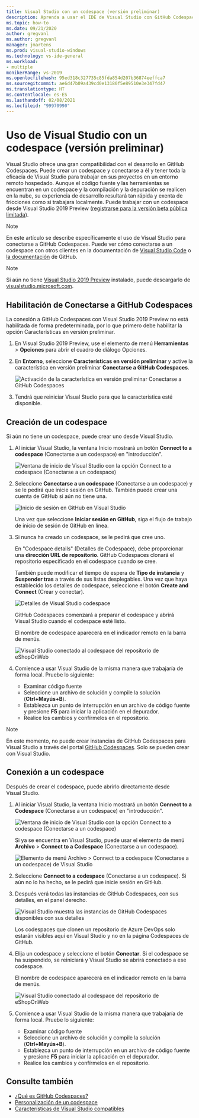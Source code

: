 ```yaml
---
title: Visual Studio con un codespace (versión preliminar)
description: Aprenda a usar el IDE de Visual Studio con GitHub Codespaces para el desarrollo en Windows.
ms.topic: how-to
ms.date: 09/21/2020
author: gregvanl
ms.author: gregvanl
manager: jmartens
ms.prod: visual-studio-windows
ms.technology: vs-ide-general
ms.workload:
- multiple
monikerRange: vs-2019
ms.openlocfilehash: 95ed318c327735c85fda854d207b36874eeffca7
ms.sourcegitcommit: ae6d47b09a439cd0e13180f5e89510e3e347fd47
ms.translationtype: HT
ms.contentlocale: es-ES
ms.lasthandoff: 02/08/2021
ms.locfileid: "99970990"
---
```

# <a name="how-to-use-visual-studio-with-a-codespace-preview"></a>Uso de Visual Studio con un codespace (versión preliminar)

Visual Studio ofrece una gran compatibilidad con el desarrollo en GitHub Codespaces. Puede crear un codespace y conectarse a él y tener toda la eficacia de Visual Studio para trabajar en sus proyectos en un entorno remoto hospedado. Aunque el código fuente y las herramientas se encuentran en un codespace y la compilación y la depuración se realicen en la nube, su experiencia de desarrollo resultará tan rápida y exenta de fricciones como si trabajara localmente. Puede trabajar con un codespace desde Visual Studio 2019 Preview ([registrarse para la versión beta pública limitada](https://github.com/features/codespaces/signup-vs)).

> [!NOTE]
> En este artículo se describe específicamente el uso de Visual Studio para conectarse a GitHub Codespaces. Puede ver cómo conectarse a un codespace con otros clientes en la documentación de [Visual Studio Code](https://docs.github.com/github/developing-online-with-codespaces/connecting-to-your-codespace-from-visual-studio-code) o [la documentación](https://docs.github.com/github/developing-online-with-codespaces/developing-in-a-codespace) de GitHub.

> [!NOTE]
> Si aún no tiene [Visual Studio 2019 Preview](https://aka.ms/vspreview) instalado, puede descargarlo de [visualstudio.microsoft.com](https://aka.ms/vspreview).

## <a name="enable-connect-to-github-codespaces"></a>Habilitación de Conectarse a GitHub Codespaces

La conexión a GitHub Codespaces con Visual Studio 2019 Preview no está habilitada de forma predeterminada, por lo que primero debe habilitar la opción Características en versión preliminar.

1. En Visual Studio 2019 Preview, use el elemento de menú **Herramientas** > **Opciones** para abrir el cuadro de diálogo Opciones.

2. En **Entorno**, seleccione **Características en versión preliminar** y active la característica en versión preliminar **Conectarse a GitHub Codespaces**.

   ![Activación de la característica en versión preliminar Conectarse a GitHub Codespaces](media/connect-to-github-codespaces-preview-feature.png)

3. Tendrá que reiniciar Visual Studio para que la característica esté disponible.

## <a name="create-a-codespace"></a>Creación de un codespace

Si aún no tiene un codespace, puede crear uno desde Visual Studio.

1. Al iniciar Visual Studio, la ventana Inicio mostrará un botón **Connect to a codespace** (Conectarse a un codespace) en "introducción".

   ![Ventana de inicio de Visual Studio con la opción Connect to a codespace (Conectarse a un codespace)](media/visual-studio-start-window.png)

2. Seleccione **Conectarse a un codespace** (Conectarse a un codespace) y se le pedirá que inicie sesión en GitHub. También puede crear una cuenta de GitHub si aún no tiene una.

   ![Inicio de sesión en GitHub en Visual Studio](media/visual-studio-sign-in-to-github.png)

   Una vez que seleccione **Iniciar sesión en GitHub**, siga el flujo de trabajo de inicio de sesión de GitHub en línea.

3. Si nunca ha creado un codespace, se le pedirá que cree uno.

   En "Codespace details" (Detalles de Codespace), debe proporcionar una **dirección URL de repositorio**. GitHub Codespaces clonará el repositorio especificado en el codespace cuando se cree.

   También puede modificar el tiempo de espera de **Tipo de instancia** y **Suspender tras** a través de sus listas desplegables. Una vez que haya establecido los detalles de codespace, seleccione el botón **Create and Connect** (Crear y conectar).

   ![Detalles de Visual Studio codespace](media/visual-studio-codespace-details.png)

   GitHub Codespaces comenzará a preparar el codespace y abrirá Visual Studio cuando el codespace esté listo.

   El nombre de codespace aparecerá en el indicador remoto en la barra de menús.

   ![Visual Studio conectado al codespace del repositorio de eShopOnWeb](media/visual-studio-eshoponweb-codespace.png)

4. Comience a usar Visual Studio de la misma manera que trabajaría de forma local. Pruebe lo siguiente:

   * Examinar código fuente
   * Seleccione un archivo de solución y compile la solución (**Ctrl+Mayús+B**).
   * Establezca un punto de interrupción en un archivo de código fuente y presione **F5** para iniciar la aplicación en el depurador.
   * Realice los cambios y confírmelos en el repositorio.   

> [!NOTE]
> En este momento, no puede crear instancias de GitHub Codespaces para Visual Studio a través del portal [GitHub Codespaces](https://github.com/codespaces). Solo se pueden crear con Visual Studio.

## <a name="connect-to-a-codespace"></a>Conexión a un codespace

Después de crear el codespace, puede abrirlo directamente desde Visual Studio.

1. Al iniciar Visual Studio, la ventana Inicio mostrará un botón **Connect to a Codespace** (Conectarse a un codespace) en "introducción".

   ![Ventana de inicio de Visual Studio con la opción Connect to a codespace (Conectarse a un codespace)](media/visual-studio-start-window.png)

   Si ya se encuentra en Visual Studio, puede usar el elemento de menú **Archivo** > **Connect to a Codespace** (Conectarse a un codespace).

   ![Elemento de menú Archivo > Connect to a codespace (Conectarse a un codespace) de Visual Studio](media/visual-studio-file-connect-to-codespace.png)

2. Seleccione **Connect to a codespace** (Conectarse a un codespace). Si aún no lo ha hecho, se le pedirá que inicie sesión en GitHub.

3. Después verá todas las instancias de GitHub Codespaces, con sus detalles, en el panel derecho.

   ![Visual Studio muestra las instancias de GitHub Codespaces disponibles con sus detalles](media/visual-studio-connect-codespace.png)

   Los codespaces que clonen un repositorio de Azure DevOps solo estarán visibles aquí en Visual Studio y no en la página Codespaces de GitHub.

4. Elija un codespace y seleccione el botón **Conectar**. Si el codespace se ha suspendido, se reiniciará y Visual Studio se abrirá conectado a ese codespace.

   El nombre de codespace aparecerá en el indicador remoto en la barra de menús.

   ![Visual Studio conectado al codespace del repositorio de eShopOnWeb](media/visual-studio-eshoponweb-codespace.png)

5. Comience a usar Visual Studio de la misma manera que trabajaría de forma local. Pruebe lo siguiente:

   * Examinar código fuente
   * Seleccione un archivo de solución y compile la solución (**Ctrl+Mayús+B**).
   * Establezca un punto de interrupción en un archivo de código fuente y presione **F5** para iniciar la aplicación en el depurador.
   * Realice los cambios y confírmelos en el repositorio.

<!-- TBD ## Suspend a codespace -->

<!-- TBD ## Disconnect from a codespace -->

## <a name="see-also"></a>Consulte también

* [¿Qué es GitHub Codespaces?](codespaces-overview.md)
* [Personalización de un codespace](customize-codespaces.md)
* [Características de Visual Studio compatibles](supported-features-codespaces.md)
